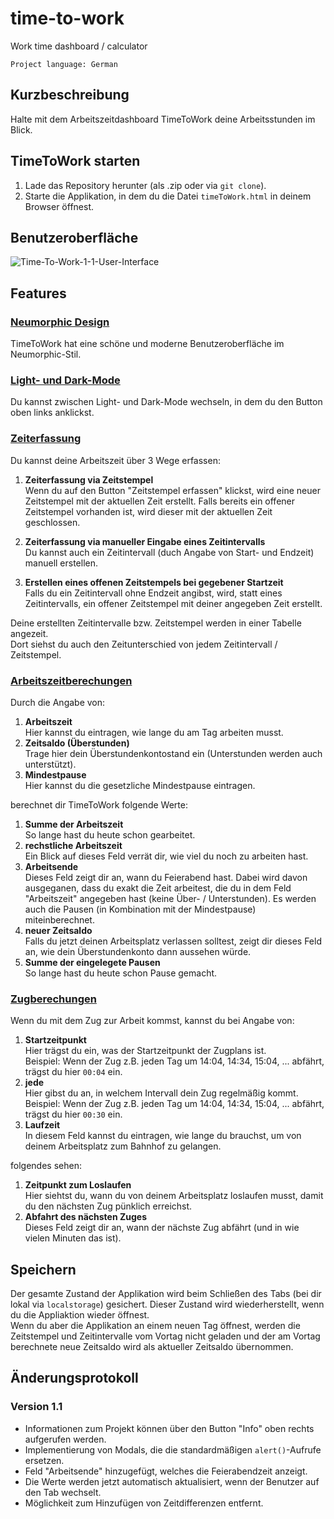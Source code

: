 # time-to-work 
 Work time dashboard / calculator

    Project language: German

## Kurzbeschreibung
Halte mit dem Arbeitszeitdashboard TimeToWork deine Arbeitsstunden im Blick.

## TimeToWork starten
1. Lade das Repository herunter (als .zip oder via `git clone`).
2. Starte die Applikation, in dem du die Datei `timeToWork.html` in deinem Browser öffnest.

## Benutzeroberfläche
![Time-To-Work-1-1-User-Interface](https://github.com/bdav-dev/time-to-work/assets/122749166/bfbf5ee2-f027-446d-bc32-57c95907499d)

## Features
### <u>Neumorphic Design</u>
TimeToWork hat eine schöne und moderne Benutzeroberfläche im Neumorphic-Stil.

### <u>Light- und Dark-Mode</u>
Du kannst zwischen Light- und Dark-Mode wechseln, in dem du den Button oben links anklickst.

### <u>Zeiterfassung</u>
Du kannst deine Arbeitszeit über 3 Wege erfassen:
1. **Zeiterfassung via Zeitstempel**<br/>
   Wenn du auf den Button "Zeitstempel erfassen" klickst, wird eine neuer Zeitstempel mit der aktuellen Zeit erstellt. Falls bereits ein  offener Zeitstempel vorhanden ist, wird dieser mit der aktuellen Zeit geschlossen.

2. **Zeiterfassung via manueller Eingabe eines Zeitintervalls**<br/>
   Du kannst auch ein Zeitintervall (duch Angabe von Start- und Endzeit) manuell erstellen.

3. **Erstellen eines offenen Zeitstempels bei gegebener Startzeit**<br/>
   Falls du ein Zeitintervall ohne Endzeit angibst, wird, statt eines Zeitintervalls, ein offener Zeitstempel mit deiner angegeben Zeit erstellt.

Deine erstellten Zeitintervalle bzw. Zeitstempel werden in einer Tabelle angezeit.<br/>
Dort siehst du auch den Zeitunterschied von jedem Zeitintervall / Zeitstempel.

### <u>Arbeitszeitberechungen</u>
Durch die Angabe von:
1. **Arbeitszeit**<br/>
   Hier kannst du eintragen, wie lange du am Tag arbeiten musst.
2. **Zeitsaldo (Überstunden)**<br/>
   Trage hier dein Überstundenkontostand ein (Unterstunden werden auch unterstützt).
3. **Mindestpause**<br/>
   Hier kannst du die gesetzliche Mindestpause eintragen.

berechnet dir TimeToWork folgende Werte:

1. **Summe der Arbeitszeit**<br/>
   So lange hast du heute schon gearbeitet.
2. **rechstliche Arbeitszeit**<br/>
   Ein Blick auf dieses Feld verrät dir, wie viel du noch zu arbeiten hast.
3. **Arbeitsende**<br/>
   Dieses Feld zeigt dir an, wann du Feierabend hast. Dabei wird davon ausgeganen, dass du exakt die Zeit arbeitest, die du in dem Feld "Arbeitszeit" angegeben hast (keine Über- / Unterstunden). Es werden auch die Pausen (in Kombination mit der Mindestpause) miteinberechnet.
4. **neuer Zeitsaldo**<br/>
   Falls du jetzt deinen Arbeitsplatz verlassen solltest, zeigt dir dieses Feld an, wie dein Überstundenkonto dann aussehen würde.
5. **Summe der eingelegete Pausen**<br/>
   So lange hast du heute schon Pause gemacht.

### <u>Zugberechungen</u>

Wenn du mit dem Zug zur Arbeit kommst, kannst du bei Angabe von:
1. **Startzeitpunkt**<br/>
   Hier trägst du ein, was der Startzeitpunkt der Zugplans ist.<br/>
   Beispiel: Wenn der Zug z.B. jeden Tag um 14:04, 14:34, 15:04, ... abfährt, trägst du hier `00:04` ein.
2. **jede**<br/>
   Hier gibst du an, in welchem Intervall dein Zug regelmäßig kommt.<br/>
   Beispiel: Wenn der Zug z.B. jeden Tag um 14:04, 14:34, 15:04, ... abfährt, trägst du hier `00:30` ein.
3. **Laufzeit**<br/>
   In diesem Feld kannst du eintragen, wie lange du brauchst, um von deinem Arbeitsplatz zum Bahnhof zu gelangen.

folgendes sehen:

1. **Zeitpunkt zum Loslaufen**<br/>
   Hier siehtst du, wann du von deinem Arbeitsplatz loslaufen musst, damit du den nächsten Zug pünklich erreichst.
2. **Abfahrt des nächsten Zuges**<br/>
   Dieses Feld zeigt dir an, wann der nächste Zug abfährt (und in wie vielen Minuten das ist).

## Speichern
Der gesamte Zustand der Applikation wird beim Schließen des Tabs (bei dir lokal via `localstorage`) gesichert. Dieser Zustand wird wiederherstellt, wenn du die Appliaktion wieder öffnest.<br/>
Wenn du aber die Applikation an einem neuen Tag öffnest, werden die Zeitstempel und Zeitintervalle vom Vortag nicht geladen und der am Vortag berechnete neue Zeitsaldo wird als aktueller Zeitsaldo übernommen.

## Änderungsprotokoll
### Version 1.1
- Informationen zum Projekt können über den Button "Info" oben rechts aufgerufen werden.
- Implementierung von Modals, die die standardmäßigen `alert()`-Aufrufe ersetzen.
- Feld "Arbeitsende" hinzugefügt, welches die Feierabendzeit anzeigt.
- Die Werte werden jetzt automatisch aktualisiert, wenn der Benutzer auf den Tab wechselt.
- Möglichkeit zum Hinzufügen von Zeitdifferenzen entfernt.

